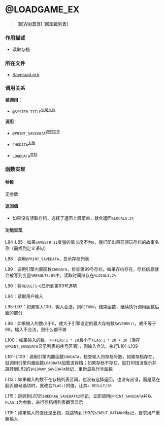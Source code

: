 # @LOADGAME_EX

> [\[回Wiki首页\]](/Wiki) [\[回函数列表\]](/Wiki/function/README.md)

### 作用描述

+ 读取存档

### 所在文件

+ [Saveload.erb](/ERB/Saveload.erb#L77-L120)

### 调用关系

**被调用**：

+ `@SYSTEM_TITLE`<sup>[说明文件](/Wiki/function/s/system_title.md)</sup>

**调用**：

+ `@PRINT_SAVEDATA`<sup>[说明文件](/Wiki/function/p/print_savedata.md)</sup>

+ `CHKDATA`<sup>[文档](https://osdn.net/projects/emuera/wiki/excom#h5-CHKDATA.20.3C.E6.95.B0.E5.BC.8F.3E)</sup>

+ `LOADDATA`<sup>[文档](https://osdn.net/projects/emuera/wiki/excom#h5-LOADDATA.20.3C.E6.95.B0.E5.BC.8F.3E)</sup>

### 函数实现

#### 参数

无参数

#### 返回值

+ 如果没有读取存档，选择了返回上层菜单，就会返回`%LOCALS:2%`

#### 功能实现

L84-L85：如果`SAVESTR:11`变量的值长度不为`0`，就打印出目前游玩存档的故事名称（需找到定义语句）

L88：调用`@PRINT_SAVEDATA`，显示存档列表

L89：调用引擎内置函数`CHKDATA`，检查第99号存档，如果存档存在，存档信息就会被写到变量`%RESULTS:0%`中，读取时间储存在`%LOCALS:2%`

L90：将`RESULTS:0`显示到第99号选项

L94：读取用户输入

L95-L97：如果输入100，输入合法，则`RETURN`，结束函数，继续执行调用函数后面的部分

L98：如果输入的数小于0，或大于引擎设定的最大存档数`SAVENOS()`，或不等于99，输入不合法，则什么都不做

L100：如果输入的数，>=`FLAG:1 * 20`且小于`FLAG:1 * 20 + 20`（落在`@PRINT_SAVEDATA`显示列表的序号区间），则输入合法，执行L101-L109

L101-L109：调用引擎内置函数`CHKDATA`，检查输入的存档号数，如果存档存在，就调用引擎内置函数`LOADDATA`加载该存档；如果存档不存在，就打印错误提示并跳转到L82的`$REDRAW_SAVEDATA`标记，重新显执行本函数

L113：如果输入的数不在存档列表区间，也没有选择返回，也没有出错，而是落在翻页编号选项时，就改变`FLAG:1`的值，让其`= RESULT/20`

L115：跳转到L87的`$REDRAW_SAVEDATA2`标记，立即调用`@PRINT_SAVEDATA`并以`FLAG:1`为参数，进行存档槽列表翻页显示

L119：如果输入的值还是出错，就跳转到L93的`$INPUT_DATANUM`标记，要求用户重新输入
